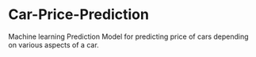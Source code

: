 # Car-Price-Prediction
Machine learning Prediction Model for predicting price of cars depending on various aspects of a car.
